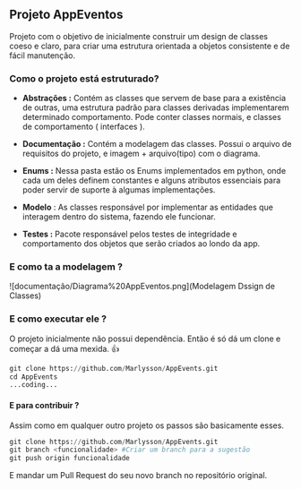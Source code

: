 ## Projeto AppEventos
Projeto com o objetivo de inicialmente construir um design de classes coeso e claro, para criar uma estrutura orientada a objetos consistente e de fácil manutenção.

### Como o projeto está estruturado?

- **Abstrações :** Contém as classes que servem de base para a existência de outras, uma estrutura padrão para classes derivadas implementarem determinado comportamento. Pode conter classes normais, e classes de comportamento ( interfaces ).

- **Documentação :** Contém a modelagem das classes. Possui o arquivo de requisitos do projeto, e imagem + arquivo(tipo) com o diagrama.

- **Enums :** Nessa pasta estão os Enums implementados em python, onde cada um deles definem constantes e alguns atributos essenciais para poder servir de suporte à algumas implementações.

- **Modelo** : As classes responsável por implementar as entidades que interagem dentro do sistema, fazendo ele funcionar.

- **Testes :** Pacote responsável pelos testes de integridade e comportamento dos objetos que serão criados ao londo da app.
### E como ta a modelagem ?

![documentação/Diagrama%20AppEventos.png](Modelagem Dssign de Classes)

### E como executar ele ?

O projeto inicialmente não possui dependência.
Então é só dá um clone e começar a dá uma mexida. :+1:

```python
git clone https://github.com/Marlysson/AppEvents.git
cd AppEvents
...coding...
```

#### E para contribuir ?

Assim como em qualquer outro projeto os passos são basicamente esses.

```python
git clone https://github.com/Marlysson/AppEvents.git
git branch <funcionalidade> #Criar um branch para a sugestão
git push origin funcionalidade
```

E mandar um Pull Request do seu novo branch no repositório original.

